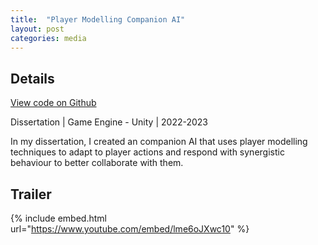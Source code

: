 ```yaml
---
title:  "Player Modelling Companion AI"
layout: post
categories: media
---
```


## Details

[View code on Github](https://github.com/andrewscott02/Action-Game)

Dissertation | Game Engine - Unity | 2022-2023

<p>
  In my dissertation, I created an companion AI that uses player modelling techniques to adapt to player actions and respond with synergistic behaviour to better collaborate with them.
</p>

## Trailer

{% include embed.html url="https://www.youtube.com/embed/lme6oJXwc10" %}

